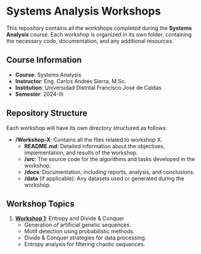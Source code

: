 # Systems Analysis Workshops

This repository contains all the workshops completed during the **Systems Analysis** course. Each workshop is organized in its own folder, containing the necessary code, documentation, and any additional resources.

## Course Information
- **Course**: Systems Analysis
- **Instructor**: Eng. Carlos Andrés Sierra, M.Sc.
- **Institution**: Universidad Distrital Francisco José de Caldas
- **Semester**: 2024-III

## Repository Structure
Each workshop will have its own directory structured as follows:
- **/Workshop-X**: Contains all the files related to workshop X.
  - **README.md**: Detailed information about the objectives, implementation, and results of the workshop.
  - **/src**: The source code for the algorithms and tasks developed in the workshop.
  - **/docs**: Documentation, including reports, analysis, and conclusions.
  - **/data** (if applicable): Any datasets used or generated during the workshop.

## Workshop Topics
1. **[Workshop 1](./Workshop-1/README.md)**: Entropy and Divide & Conquer
   - Generation of artificial genetic sequences.
   - Motif detection using probabilistic methods.
   - Divide & Conquer strategies for data processing.
   - Entropy analysis for filtering chaotic sequences.
